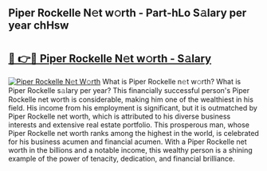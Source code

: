 ## Piper Rockelle N𝚎t w𝚘rth - Part-hLo S𝚊lary per year chHsw

# <h2><a href="http://gc3yak9.nevu.top/?p=Piper+Rockelle">🔗 👉🔴 Piper Rockelle N𝚎t w𝚘rth - S𝚊lary</a></h2>

[![Piper Rockelle N𝚎t W𝚘rth](https://i.imgur.com/Oavwk0R.jpeg)](http://gc3yak9.nevu.top/?p=Piper+Rockelle)
What is Piper Rockelle n𝚎t w𝚘rth? What is Piper Rockelle s𝚊lary per year?
This financially successful person's Piper Rockelle net worth is considerable, making him one of the wealthiest in his field. His income from his employment is significant, but it is outmatched by Piper Rockelle net worth, which is attributed to his diverse business interests and extensive real estate portfolio. This prosperous man, whose Piper Rockelle net worth ranks among the highest in the world, is celebrated for his business acumen and financial acumen. With a Piper Rockelle net worth in the billions and a notable income, this wealthy person is a shining example of the power of tenacity, dedication, and financial brilliance.

